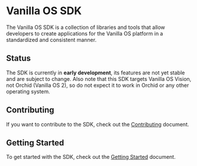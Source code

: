 # Vanilla OS SDK

The Vanilla OS SDK is a collection of libraries and tools that allow developers
to create applications for the Vanilla OS platform in a standardized and
consistent manner.

## Status

The SDK is currently in **early development**, its features are not yet stable
and are subject to change. Also note that this SDK targets Vanilla OS Vision,
not Orchid (Vanilla OS 2), so do not expect it to work in Orchid or any other
operating system.

## Contributing

If you want to contribute to the SDK, check out the [Contributing](https://github.com/Vanilla-OS/sdk/blob/main/docs/contributing.md)
document.

## Getting Started

To get started with the SDK, check out the [Getting Started](https://github.com/Vanilla-OS/sdk/blob/main/docs/getting-started.md)
document.
